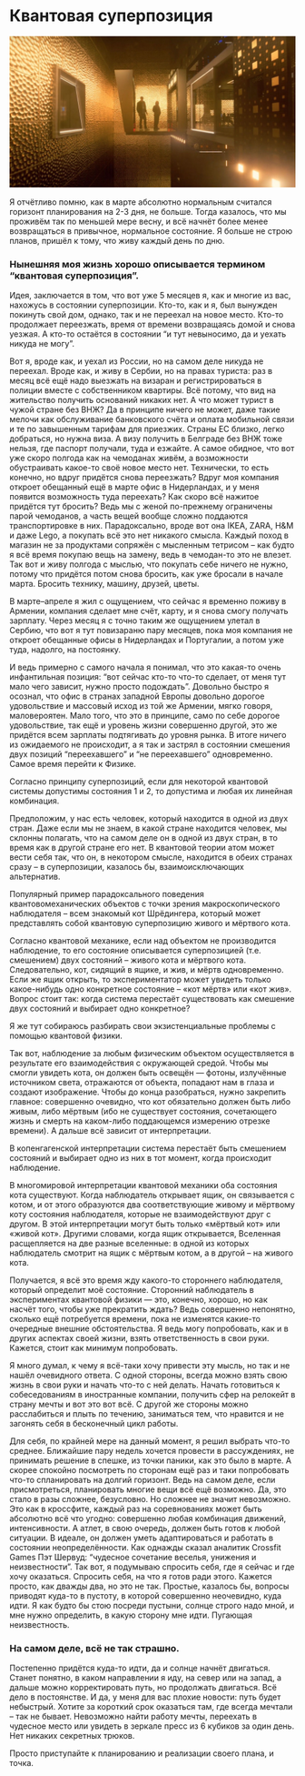 # Квантовая суперпозиция

![img](preview.jpeg)

Я отчётливо помню, как в марте абсолютно нормальным считался горизонт планирования на 2-3 дня, не больше.
Тогда казалось, что мы проживём так по меньшей мере весну, и всё начнёт более менее возвращаться в привычное, нормальное состояние.
Я больше не строю планов, пришёл к тому, что живу каждый день по дню.

### Нынешняя моя жизнь хорошо описывается термином “квантовая суперпозиция”.

Идея, заключается в том, что вот уже 5 месяцев я, как и многие из вас, нахожусь в состоянии суперпозиции.
Кто-то, как и я, был вынужден покинуть свой дом, однако, так и не переехал на новое место.
Кто-то продолжает переезжать, время от времени возвращаясь домой и снова уезжая.
А кто-то остаётся в состоянии “и тут невыносимо, да и уехать никуда не могу”.

Вот я, вроде как, и уехал из России, но на самом деле никуда не переехал.
Вроде как, и живу в Сербии, но на правах туриста: раз в месяц всё ещё надо выезжать на визаран и регистрироваться в полиции вместе с собственником квартиры.
Всё потому, что вид на жительство получить оснований никаких нет.
А что может турист в чужой стране без ВНЖ? Да в принципе ничего не может, даже такие мелочи как обслуживание банковского счёта и оплата мобильной связи и те по завышенным тарифам для приезжих.
Страны ЕС близко, легко добраться, но нужна виза.
А визу получить в Белграде без ВНЖ тоже нельзя, где паспорт получали, туда и езжайте.
А самое обидное, что вот уже скоро полгода как на чемоданах живём, а возможности обустраивать какое-то своё новое место нет.
Технически, то есть конечно, но вдруг придётся снова переезжать? Вдруг моя компания откроет обещанный ещё в марте офис в Нидерландах, и у меня появится возможность туда переехать?
Как скоро всё нажитое придётся тут бросить? Ведь мы с женой по-прежнему ограничены парой чемоданов, а часть вещей вообще сложно поддаются транспортировке в них.
Парадоксально, вроде вот она IKEA, ZARA, H&M и даже Lego, а покупать всё это нет никакого смысла.
Каждый поход в магазин не за продуктами сопряжён с мысленным тетрисом – как будто я всё время покупаю вещь на замену, ведь в чемодан-то это не влезет.
Так вот и живу полгода с мыслью, что покупать себе ничего не нужно, потому что придётся потом снова бросить, как уже бросали в начале марта.
Бросить технику, машину, друзей, цветы.

В марте–апреле я жил с ощущением, что сейчас я временно поживу в Армении, компания сделает мне счёт, карту, и я снова смогу получать зарплату.
Через месяц я с точно таким же ощущением улетал в Сербию, что вот я тут повизараню пару месяцев, пока моя компания не откроет обещанные офисы в Нидерландах и Португалии, а потом уже туда, надолго, на постоянку.

И ведь примерно с самого начала я понимал, что это какая-то очень инфантильная позиция: “вот сейчас кто-то что-то сделает, от меня тут мало чего зависит, нужно просто подождать”.
Довольно быстро я осознал, что офис в странах западной Европы довольно дорогое удовольствие и массовый исход из той же Армении, мягко говоря, маловероятен.
Мало того, что это в принципе, само по себе дорогое удовольствие, так ещё и уровень жизни совершенно другой, это же придётся всем зарплаты подтягивать до уровня рынка.
В итоге ничего из ожидаемого не происходит, а я так и застрял в состоянии смешения двух позиций “переехавшего” и “не переехавшего” одновременно.
Самое время перейти к Физике.

Согласно принципу суперпозиций, если для некоторой квантовой системы допустимы состояния 1 и 2, то допустима и любая их линейная комбинация.

Предположим, у нас есть человек, который находится в одной из двух стран.
Даже если мы не знаем, в какой стране находится человек, мы склонны полагать, что на самом деле он в одной из двух стран, в то время как в другой стране его нет.
В квантовой теории атом может вести себя так, что он, в некотором смысле, находится в обеих странах сразу – в суперпозиции, казалось бы, взаимоисключающих альтернатив.

Популярный пример парадоксального поведения квантовомеханических объектов с точки зрения макроскопического наблюдателя – всем знакомый кот Шрёдингера, который может представлять собой квантовую суперпозицию живого и мёртвого кота.

Согласно квантовой механике, если над объектом не производится наблюдение, то его состояние описывается суперпозицией (т.е.
смешением) двух состояний – живого кота и мёртвого кота.
Следовательно, кот, сидящий в ящике, и жив, и мёртв одновременно.
Если же ящик открыть, то экспериментатор может увидеть только какое-нибудь одно конкретное состояние – «кот мёртв» или «кот жив».
Вопрос стоит так: когда система перестаёт существовать как смешение двух состояний и выбирает одно конкретное?

Я же тут собираюсь разбирать свои экзистенциальные проблемы с помощью квантовой физики.

Так вот, наблюдение за любым физическим объектом осуществляется в результате его взаимодействия с окружающей средой.
Чтобы мы смогли увидеть кота, он должен быть освещён — фотоны, излучённые источником света, отражаются от объекта, попадают нам в глаза и создают изображение.
Чтобы до конца разобраться, нужно закрепить главное: совершенно очевидно, что кот обязательно должен быть либо живым, либо мёртвым (ибо не существует состояния, сочетающего жизнь и смерть на каком-либо поддающемся измерению отрезке времени).
А дальше всё зависит от интерпретации.

В копенгагенской интерпретации система перестаёт быть смешением состояний и выбирает одно из них в тот момент, когда происходит наблюдение.

В многомировой интерпретации квантовой механики оба состояния кота существуют.
Когда наблюдатель открывает ящик, он связывается с котом, и от этого образуются два соответствующие живому и мёртвому коту состояния наблюдателя, которые не взаимодействуют друг с другом.
В этой интерпретации могут быть только «мёртвый кот» или «живой кот».
Другими словами, когда ящик открывается, Вселенная расщепляется на две разные вселенные: в одной из которых наблюдатель смотрит на ящик с мёртвым котом, а в другой – на живого кота.

Получается, я всё это время жду какого-то стороннего наблюдателя, который определит моё состояние.
Сторонний наблюдатель в экспериментах квантовой физики — это, конечно, хорошо, но как насчёт того, чтобы уже прекратить ждать?
Ведь совершенно непонятно, сколько ещё потребуется времени, пока не изменятся какие-то очередные внешние обстоятельства.
Я ведь могу попробовать, как и в других аспектах своей жизни, взять ответственность в свои руки.
Кажется, стоит как минимум попробовать.

Я много думал, к чему я всё-таки хочу привести эту мысль, но так и не нашёл очевидного ответа.
С одной стороны, всегда можно взять свою жизнь в свои руки и начать что-то с ней делать.
Начать готовиться к собеседованиям в иностранные компании, получить сфер на релокейт в страну мечты и вот это вот всё.
С другой же стороны можно расслабиться и плыть по течению, заниматься тем, что нравится и не загонять себя в бесконечный цикл работы.

Для себя, по крайней мере на данный момент, я решил выбрать что-то среднее.
Ближайшие пару недель хочется провести в рассуждениях, не принимать решение в спешке, из точки паники, как это было в марте.
А скорее спокойно посмотреть по сторонам ещё раз и таки попробовать что-то спланировать на долгий горизонт.
Ведь на самом деле, если присмотреться, планировать многие вещи всё ещё возможно.
Да, это стало в разы сложнее, безусловно.
Но сложнее не значит невозможно.
Это как в кроссфите, каждый раз на соревнованиях может быть абсолютно всё что угодно: совершенно любая комбинация движений, интенсивности.
А атлет, в свою очередь, должен быть готов к любой ситуации.
В идеале, он должен уметь адаптироваться и работать в состоянии неопределённости.
Как однажды сказал аналитик Crossfit Games Пэт Шервуд: “чудесное сочетание веселья, унижения и неизвестности”.
Так вот, я подумываю спросить себя, где я сейчас и где хочу оказаться.
Спросить себя, на что я готов ради этого.
Кажется просто, как дважды два, но это не так.
Простые, казалось бы, вопросы приводят куда-то в пустоту, в которой совершенно неочевидно, куда идти.
Я как будто бы стою посреди пустыни, солнце строго надо мной, и мне нужно определить, в какую сторону мне идти.
Пугающая неизвестность.

### На самом деле, всё не так страшно.
Постепенно придётся куда-то идти, да и солнце начнёт двигаться.
Станет понятно, в каком направлении я иду, на север или на запад, а дальше можно корректировать путь, но продолжать двигаться.
Всё дело в постоянстве.
И да, у меня для вас плохие новости: путь будет небыстрый.
Хотите за короткий срок оказаться там, где всегда мечтали – так не бывает.
Невозможно найти работу мечты, переехать в чудесное место или увидеть в зеркале пресс из 6 кубиков за один день.
Нет никаких секретных трюков.

Просто приступайте к планированию и реализации своего плана,
и точка.